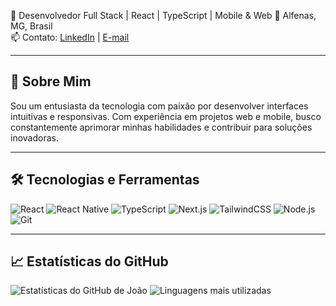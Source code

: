🎯 Desenvolvedor Full Stack | React | TypeScript | Mobile & Web 
📍 Alfenas, MG, Brasil  
📫 Contato: [LinkedIn](https://www.linkedin.com/in/jpccarvalho) | [E-mail](mailto:jpauloc97@gmail.com)

---

## 🚀 Sobre Mim

Sou um entusiasta da tecnologia com paixão por desenvolver interfaces intuitivas e responsivas. Com experiência em projetos web e mobile, busco constantemente aprimorar minhas habilidades e contribuir para soluções inovadoras.

---

## 🛠️ Tecnologias e Ferramentas

![React](https://img.shields.io/badge/-React-61DAFB?logo=react&logoColor=white&style=flat)
![React Native](https://img.shields.io/badge/-React_Native-61DAFB?logo=react&logoColor=white&style=flat)
![TypeScript](https://img.shields.io/badge/-TypeScript-007ACC?logo=typescript&logoColor=white&style=flat)
![Next.js](https://img.shields.io/badge/-Next.js-000?logo=next.js&style=flat)
![TailwindCSS](https://img.shields.io/badge/-TailwindCSS-06B6D4?logo=tailwindcss&logoColor=white&style=flat)
![Node.js](https://img.shields.io/badge/-Node.js-339933?logo=node.js&logoColor=white&style=flat)
![Git](https://img.shields.io/badge/-Git-F05032?logo=git&logoColor=white&style=flat)

---

## 📈 Estatísticas do GitHub

![Estatísticas do GitHub de João](https://github-readme-stats.vercel.app/api?username=jpccarvalho&show_icons=true&theme=tokyonight)
![Linguagens mais utilizadas](https://github-readme-stats.vercel.app/api/top-langs/?username=jpccarvalho&layout=compact&theme=tokyonight)

